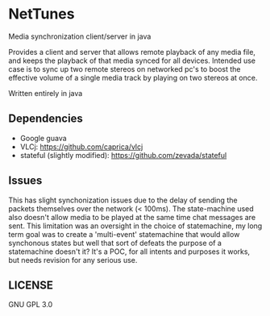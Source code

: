# NetTunes
Media synchronization client/server in java

Provides a client and server that allows remote playback of any media file, and keeps the playback of that media synced for all devices. Intended use case is to sync up two remote stereos on networked pc's to boost the effective volume of a single media track by playing on two stereos at once.

Written entirely in java
## Dependencies
* Google guava
* VLCj: https://github.com/caprica/vlcj
* stateful (slightly modified): https://github.com/zevada/stateful

## Issues
This has slight synchonization issues due to the delay of sending the packets themselves over the network (< 100ms). The state-machine used also doesn't allow media to be played at the same time chat messages are sent. This limitation was an oversight in the choice of statemachine, my long term goal was to create a 'multi-event' statemachine that would allow synchonous states but well that sort of defeats the purpose of a statemachine doesn't it? It's a POC, for all intents and purposes it works, but needs revision for any serious use.

## LICENSE
GNU GPL 3.0
